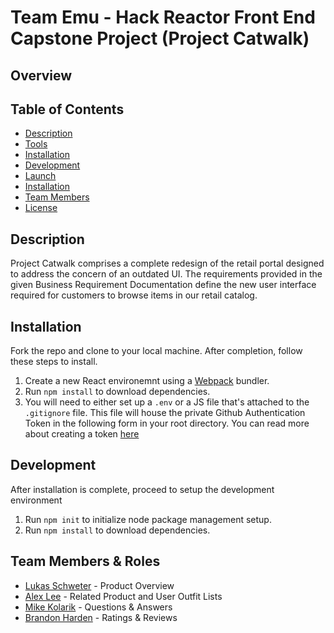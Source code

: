 # Team Emu - Hack Reactor Front End Capstone Project (Project Catwalk)

## Overview

## Table of Contents
- [Description](#description)
- [Tools](#tools)
- [Installation](#installation)
- [Development](#development)
- [Launch](#launch)
- [Installation](#installation)
- [Team Members](#team-members)
- [License](#license)

## Description
Project Catwalk comprises a complete redesign of the retail portal designed to address the concern of an outdated UI. The requirements provided in the given Business Requirement Documentation define the new user interface required for customers to browse items in our retail catalog.

## Installation
Fork the repo and clone to your local machine. After completion, follow these steps to install.

1. Create a new React environemnt using a [Webpack](https://webpack.js.org) bundler. 
2. Run `npm install` to download dependencies.
3. You will need to either set up a `.env` or a JS file that's attached to the `.gitignore` file. This file will house the private Github Authentication Token in the following form in your root directory. You can read more about creating a token [here](https://docs.github.com/en/github/authenticating-to-github/creating-a-personal-access-token)

## Development
After installation is complete, proceed to setup the development environment
1. Run `npm init` to initialize node package management setup.
2. Run `npm install` to download dependencies.


## Team Members & Roles
- [Lukas Schweter](https://github.com/lukas-schweter) - Product Overview
- [Alex Lee](https://github.com/acerslee) - Related Product and User Outfit Lists
- [Mike Kolarik](https://github.com/koalarick) - Questions & Answers
- [Brandon Harden](https://github.com/bmh0013) - Ratings & Reviews
